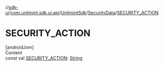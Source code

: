 //[sdk-ui](../../../../index.md)/[com.unlimint.sdk.ui.api](../../index.md)/[UnlimintSdk](../index.md)/[SecurityData](index.md)/[SECURITY_ACTION](-s-e-c-u-r-i-t-y_-a-c-t-i-o-n.md)



# SECURITY_ACTION  
[androidJvm]  
Content  
const val [SECURITY_ACTION](-s-e-c-u-r-i-t-y_-a-c-t-i-o-n.md): [String](https://kotlinlang.org/api/latest/jvm/stdlib/kotlin/-string/index.html)  



